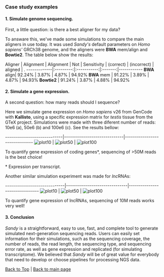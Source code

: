 ### Case study examples ###



#### 1. Simulate genome sequencing. ####

First, a little question: is there a best aligner for my data?

To answare this, we've made some simulations to compare the main aligners in
use today. It was used *Sandy's* default parameters on *Homo sapiens'* GRCh38
genome, and the aligners were **BWA** mem/align and **Bowtie2**. The table
below show the results:

Aligner      | Alignment | Alignment   | Not     | Sensitivity
             | (correct) | (incorrect) | aligned | .
-------------|:---------:|:-----------:|:-------:|------------
**BWA** align| 92.24%    | 3.87%       | 4.87%   | 94.92%
**BWA** mem	 | 91.22%    | 3.89%       | 4.87%   | 94.93%
**Bowtie2**  | 91.24%    | 3.87%       | 4.88%   | 94.92%



#### 2. Simulate a gene expression. ####

A second question: how many reads should I sequence?

Here we simulate gene expression on *Homo sapiens* v26 from GenCode with
**Kallisto**, using a specific expression matrix for *testis* tissue from the
GTeX project. Simulations were made with three diferent number of reads:
10e6 (a), 50e6 (b) and 100e6 (c). See the results bellow:

-----------------------------|------------------------------|-------------------------------
![plot10](img/sim_pc_n1.png) | ![plot50](img/sim_pc_n5.png) | ![plot100](img/sim_pc_n10.png)

To quantify gene expression of coding genes\*, sequencing of >50M reads is the best choice!

\* Expression per transcript.

Another similar simulation experiment was made for *lnc*RNAs:

------------------------------|-------------------------------|--------------------------------
![plot10](img/sim_lnc_n1.png) | ![plot50](img/sim_lnc_n5.png) | ![plot100](img/sim_lnc_n10.png)

To quantify gene expression of lncRNAs, sequencing of 10M reads works very well!



#### 3. Conclusion ####

*Sandy* is a straightforward, easy to use, fast, and complete tool to generate
simulated next-generation sequencing reads. Users can easily set information
for their simulations, such as the sequencing coverage, the number of reads,
the read length, the sequencing type, and sequencing error rate, as well as
gene expression and replicated (for simulating transcriptome). We believed
that *Sandy* will be of great value for everybody that need to develop or
choose pipelines for processing NGS data.



[Back to Top](case.md#case-study-examples) | [Back to main page](../README.md)
